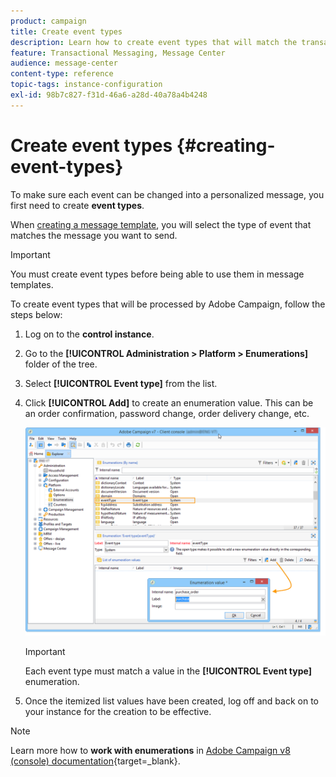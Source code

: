 ```yaml
---
product: campaign
title: Create event types
description: Learn how to create event types that will match the transactional messages you want to send in Adobe Campaign Classic
feature: Transactional Messaging, Message Center
audience: message-center
content-type: reference
topic-tags: instance-configuration
exl-id: 98b7c827-f31d-46a6-a28d-40a78a4b4248
---
```

# Create event types {#creating-event-types}



To make sure each event can be changed into a personalized message, you first need to create **event types**.

When [creating a message template](../../message-center/using/creating-the-message-template.md), you will select the type of event that matches the message you want to send.

>[!IMPORTANT]
>
>You must create event types before being able to use them in message templates.

To create event types that will be processed by Adobe Campaign, follow the steps below:

1. Log on to the **control instance**.

1. Go to the **[!UICONTROL Administration > Platform > Enumerations]** folder of the tree.

1. Select **[!UICONTROL Event type]** from the list.

1. Click **[!UICONTROL Add]** to create an enumeration value. This can be an order confirmation, password change, order delivery change, etc.

    ![](assets/messagecenter_eventtype_enum_001.png)

    >[!IMPORTANT]
    >
    >Each event type must match a value in the **[!UICONTROL Event type]** enumeration.

1. Once the itemized list values have been created, log off and back on to your instance for the creation to be effective.

>[!NOTE]
>
>Learn more how to **work with enumerations** in [Adobe Campaign v8 (console) documentation](https://experienceleague.adobe.com/en/docs/campaign/campaign-v8/config/settings/enumerations){target=_blank}.



